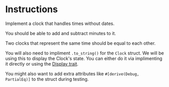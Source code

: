 # Instructions

Implement a clock that handles times without dates.

You should be able to add and subtract minutes to it.

Two clocks that represent the same time should be equal to each other.

You will also need to impliment `.to_string()` for the `Clock` struct. We will be using this to display the Clock's state.  You can either do it via implimenting it directly or using the [Display trait](https://doc.rust-lang.org/std/fmt/trait.Display.html).

You might also want to add extra attributes like `#[derive(Debug, PartialEq)]` to the struct during testing.
